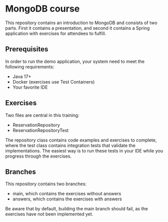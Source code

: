 # MongoDB course

This repository contains an introduction to MongoDB and consists of two parts. First it contains a
presentation, and second it contains a Spring application with exercises for attendees to fulfill.

## Prerequisites

In order to run the demo application, your system need to meet the following requirements:
- Java 17+
- Docker (exercises use Test Containers)
- Your favorite IDE

## Exercises

Two files are central in this training:
- ReservationRepository
- ReservationRepositoryTest

The repository class contains code examples and exercises to complete, where the test class contains integration
tests that validate the implementations. The easiest way is to run these tests in your IDE while you progress
through the exercises.

## Branches

This repository contains two branches:
- main, which contains the exercises without answers
- answers, which contains the exercises with answers

Be aware that by default, building the main branch should fail, as the exercises have not been implemented yet.